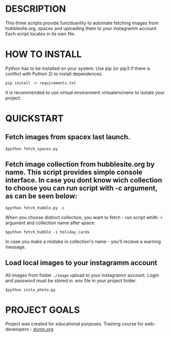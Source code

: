 # DESCRIPTION
This three scripts provide functioanlity to automate fetching images from hubblesite.org, spacex and uploading them to your instagramm account. Each script locates in its own file.
# HOW TO INSTALL
Python has to be installed on your system. Use pip (or pip3 if there is conflict with Python 2) to install dependences.
```
pip install -r requirements.txt
```
It is recommended to use virtual environment virtualenv/venv to isolate your project.

# QUICKSTART

## Fetch images from spacex last launch. 
```
$python fetch_spacex.py
```

## Fetch image collection from hubblesite.org by name. This script provides simple console interface. In case you dont know wich collection to choose you can run script with -c argument, as can be seen below:
```
$python fetch_hubble.py -c
```
When you choose distinct collection, you want to fetch - run script whith -i argument and collection name after space:

```
$python fetch_hubble -i holiday_cards
```
In case you make a mistake in collection's name - you'll recieve a warning message.

## Load local images to your instagramm account
All images from folder `./image` upload to your instagramm account. Login and password must be stored in .env file in your project folder.

```
$python insta_photo.py
```

# PROJECT GOALS
Project was created for educational purposes. Training course for web-developers - [dvmn.org](https://dvmn.org)
